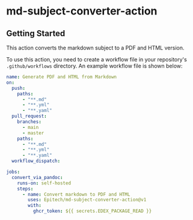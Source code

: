 # md-subject-converter-action

## Getting Started

This action converts the markdown subject to a PDF and HTML version.

To use this action, you need to create a workflow file in your repository's `.github/workflows` directory. An example workflow file is shown below:

```yaml
name: Generate PDF and HTML from Markdown
on:
  push:
    paths:
      - "**.md"
      - "**.yml"
      - "**.yaml"
  pull_request:
    branches:
      - main
      - master
    paths:
      - "**.md"
      - "**.yml"
      - "**.yaml"
  workflow_dispatch:

jobs:
  convert_via_pandoc:
    runs-on: self-hosted
    steps:
      - name: Convert markdown to PDF and HTML
        uses: Epitech/md-subject-converter-action@v1
        with:
          ghcr_token: ${{ secrets.EDEX_PACKAGE_READ }} 
```
